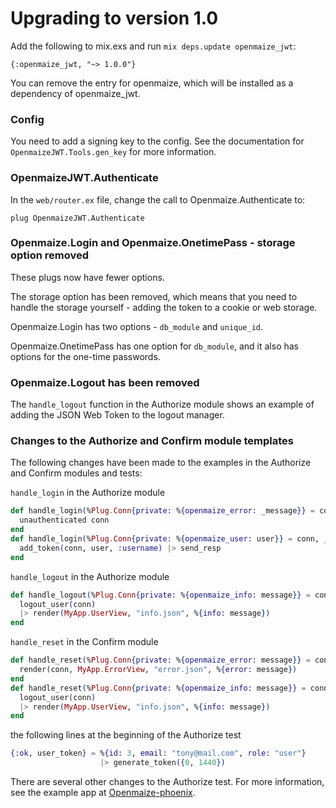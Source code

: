 # Upgrading to version 1.0

Add the following to mix.exs and run `mix deps.update openmaize_jwt`:

    {:openmaize_jwt, "~> 1.0.0"}

You can remove the entry for openmaize, which will be installed as
a dependency of openmaize_jwt.

### Config

You need to add a signing key to the config. See the documentation for
`OpenmaizeJWT.Tools.gen_key` for more information.

### OpenmaizeJWT.Authenticate

In the `web/router.ex` file, change the call to Openmaize.Authenticate to:

    plug OpenmaizeJWT.Authenticate

### Openmaize.Login and Openmaize.OnetimePass - storage option removed

These plugs now have fewer options.

The storage option has been removed, which means that you need to
handle the storage yourself - adding the token to a cookie or
web storage.

Openmaize.Login has two options - `db_module` and `unique_id`.

Openmaize.OnetimePass has one option for `db_module`, and it
also has options for the one-time passwords.

### Openmaize.Logout has been removed

The `handle_logout` function in the Authorize module shows an
example of adding the JSON Web Token to the logout manager.

### Changes to the Authorize and Confirm module templates

The following changes have been made to the examples in the Authorize
and Confirm modules and tests:

`handle_login` in the Authorize module

  ```elixir
  def handle_login(%Plug.Conn{private: %{openmaize_error: _message}} = conn, _params) do
    unauthenticated conn
  end
  def handle_login(%Plug.Conn{private: %{openmaize_user: user}} = conn, _params) do
    add_token(conn, user, :username) |> send_resp
  end
  ```

`handle_logout` in the Authorize module

  ```elixir
  def handle_logout(%Plug.Conn{private: %{openmaize_info: message}} = conn, _params) do
    logout_user(conn)
    |> render(MyApp.UserView, "info.json", %{info: message})
  end
  ```

`handle_reset` in the Confirm module

  ```elixir
  def handle_reset(%Plug.Conn{private: %{openmaize_error: message}} = conn, _params) do
    render(conn, MyApp.ErrorView, "error.json", %{error: message})
  end
  def handle_reset(%Plug.Conn{private: %{openmaize_info: message}} = conn, _params) do
    logout_user(conn)
    |> render(MyApp.UserView, "info.json", %{info: message})
  end
  ```

the following lines at the beginning of the Authorize test

  ```elixir
  {:ok, user_token} = %{id: 3, email: "tony@mail.com", role: "user"}
                      |> generate_token({0, 1440})
  ```

There are several other changes to the Authorize test. For more information,
see the example app at [Openmaize-phoenix](https://github.com/riverrun/openmaize-phoenix).

